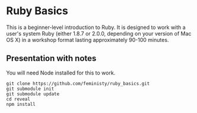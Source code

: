# Ruby Basics

This is a beginner-level introduction to Ruby. It is designed to work with a user's system Ruby (either 1.8.7 or 2.0.0, depending on your version of Mac OS X) in a workshop format lasting approximately 90-100 minutes.

## Presentation with notes

You will need Node installed for this to work.

```
git clone https://github.com/feministy/ruby_basics.git
git submodule init
git submodule update
cd reveal
npm install
```

